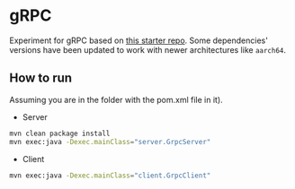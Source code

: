 # gRPC

Experiment for gRPC based on [this starter repo](https://github.com/jdoyle314/ECS656U-796PLab1StartingPoint). Some dependencies' versions have been updated to work with newer architectures like `aarch64`.

## How to run

Assuming you are in the folder with the pom.xml file in it).

- Server

```bash
mvn clean package install
mvn exec:java -Dexec.mainClass="server.GrpcServer"
```

- Client

```bash
mvn exec:java -Dexec.mainClass="client.GrpcClient"
```

